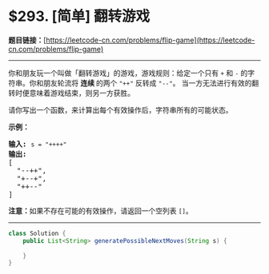 # $293. [简单] 翻转游戏

**题目链接：**[https://leetcode-cn.com/problems/flip-game](https://leetcode-cn.com/problems/flip-game)

---

<div class="content__1Y2H">
 <div class="notranslate">
  <p>你和朋友玩一个叫做「翻转游戏」的游戏，游戏规则：给定一个只有&nbsp;<code>+</code>&nbsp;和&nbsp;<code>-</code>&nbsp;的字符串。你和朋友轮流将&nbsp;<strong>连续 </strong>的两个&nbsp;<code>"++"</code>&nbsp;反转成&nbsp;<code>"--"</code>。 当一方无法进行有效的翻转时便意味着游戏结束，则另一方获胜。</p> 
  <p>请你写出一个函数，来计算出每个有效操作后，字符串所有的可能状态。</p> 
  <p><strong>示例：</strong></p> 
  <pre class="language-text"><strong>输入:</strong> <code>s = "++++"</code>
<strong>输出:</strong> 
[
  "--++",
  "+--+",
  "++--"
]
</pre> 
  <p><strong>注意：</strong>如果不存在可能的有效操作，请返回一个空列表&nbsp;<code>[]</code>。</p> 
 </div>
</div>

---

```java
class Solution {
    public List<String> generatePossibleNextMoves(String s) {
        
    }
}
```